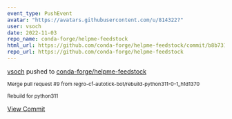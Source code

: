 ```yaml
---
event_type: PushEvent
avatar: "https://avatars.githubusercontent.com/u/814322?"
user: vsoch
date: 2022-11-03
repo_name: conda-forge/helpme-feedstock
html_url: https://github.com/conda-forge/helpme-feedstock/commit/b8b73126eddb52863dfa17e4fbb19eaddf50a042
repo_url: https://github.com/conda-forge/helpme-feedstock
---
```


<a href='https://github.com/vsoch' target='_blank'>vsoch</a> pushed to <a href='https://github.com/conda-forge/helpme-feedstock' target='_blank'>conda-forge/helpme-feedstock</a>

<small>Merge pull request #9 from regro-cf-autotick-bot/rebuild-python311-0-1_h1d1370

Rebuild for python311</small>

<a href='https://github.com/conda-forge/helpme-feedstock/commit/b8b73126eddb52863dfa17e4fbb19eaddf50a042' target='_blank'>View Commit</a>